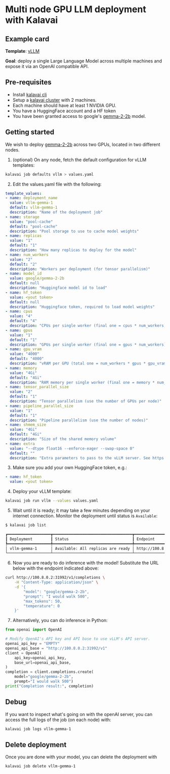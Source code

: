 # Multi node GPU LLM deployment with Kalavai

## Example card

**Template**: [vLLM](../templates/vllm/README.md)

**Goal**: deploy a single Large Language Model across multiple machines and expose it via an OpenAI compatible API.


## Pre-requisites

- Install [kalavai cli](../README.md#install)
- Setup a [kalavai cluster](../README.md#cluster-quick-start) with 2 machines.
- Each machine should have at least 1 NVIDIA GPU.
- You have a HuggingFace account and a HF token
- You have been granted access to google's [gemma-2-2b](https://huggingface.co/google/gemma-2-2b) model.

## Getting started

We wish to deploy [gemma-2-2b](google/gemma-2-2b) across two GPUs, located in two different nodes.

1. (optional) On any node, fetch the default configuration for vLLM templates:
```bash
kalavai job defaults vllm > values.yaml
```

2. Edit the values.yaml file with the following:
```yaml
template_values:
- name: deployment_name
  value: vllm-gemma-1
  default: vllm-gemma-1
  description: "Name of the deployment job"
- name: storage
  value: "pool-cache"
  default: "pool-cache"
  description: "Pool storage to use to cache model weights"
- name: replicas
  value: "1"
  default: "1"
  description: "How many replicas to deploy for the model"
- name: num_workers
  value: "2"
  default: "2"
  description: "Workers per deployment (for tensor parallelism)"
- name: model_id
  value: google/gemma-2-2b
  default: null
  description: "Huggingface model id to load"
- name: hf_token
  value: <yout token>
  default: null
  description: "Huggingface token, required to load model weights"
- name: cpus
  value: "4"
  default: "4"
  description: "CPUs per single worker (final one = cpus * num_workers)"
- name: gpus
  value: "1"
  default: "1"
  description: "GPUs per single worker (final one = gpus * num_workers)"
- name: gpu_vram
  value: "4000"
  default: "4000"
  description: "vRAM per GPU (total one = num_workers * gpus * gpu_vram)"
- name: memory
  value: "4Gi"
  default: "4Gi"
  description: "RAM memory per single worker (final one = memory * num_workers)"
- name: tensor_parallel_size
  value: "2"
  default: "1"
  description: "Tensor parallelism (use the number of GPUs per node)"
- name: pipeline_parallel_size
  value: "1"
  default: "1"
  description: "Pipeline parallelism (use the number of nodes)"
- name: shmem_size
  value: "4Gi"
  default: "4Gi"
  description: "Size of the shared memory volume"
- name: extra
  value: "--dtype float16 --enforce-eager --swap-space 0"
  default: ""
  description: "Extra parameters to pass to the vLLM server. See https://docs.vllm.ai/en/latest/serving/openai_compatible_server.html#command-line-arguments-for-the-server"
```

3. Make sure you add your own HuggingFace token, e.g.:

```yaml
- name: hf_token
  value: <yout token>
```

4. Deploy your vLLM template:
```bash
kalavai job run vllm --values values.yaml
```

5. Wait until it is ready; it may take a few minutes depending on your internet connection. Monitor the deployment until status is `Available`:
```bash
$ kalavai job list

┏━━━━━━━━━━━━━━━━━━━┳━━━━━━━━━━━━━━━━━━━━━━━━━━━━━━━━━━━┳━━━━━━━━━━━━━━━━━━━━━━━━┓
┃ Deployment        ┃ Status                            ┃ Endpoint               ┃
┡━━━━━━━━━━━━━━━━━━━╇━━━━━━━━━━━━━━━━━━━━━━━━━━━━━━━━━━━╇━━━━━━━━━━━━━━━━━━━━━━━━┩
│ vllm-gemma-1      │ Available: All replicas are ready │ http://100.8.0.2:31992 │
└───────────────────┴───────────────────────────────────┴────────────────────────┘
```

6. Now you are ready to do inference with the model! Substitute the URL below with the endpoint indicated above:

```bash
curl http://100.8.0.2:31992/v1/completions \
    -H "Content-Type: application/json" \
    -d '{
        "model": "google/gemma-2-2b",
        "prompt": "I would walk 500",
        "max_tokens": 50,
        "temperature": 0
    }'
```

7. Alternatively, you can do inference in Python:

```python
from openai import OpenAI

# Modify OpenAI's API key and API base to use vLLM's API server.
openai_api_key = "EMPTY"
openai_api_base = "http://100.8.0.2:31992/v1"
client = OpenAI(
    api_key=openai_api_key,
    base_url=openai_api_base,
)
completion = client.completions.create(
    model="google/gemma-2-2b",
    prompt="I would walk 500")
print("Completion result:", completion)
```

## Debug

If you want to inspect what's going on with the openAI server, you can access the full logs of the job (on each node) with:
```bash
kalavai job logs vllm-gemma-1
```

## Delete deployment

Once you are done with your model, you can delete the deployment with
```bash
kalavai job delete vllm-gemma-1
```